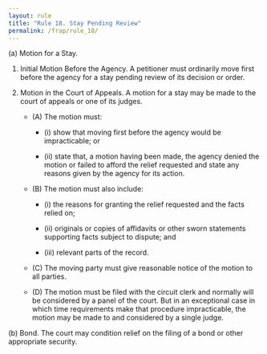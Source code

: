 ```yaml
---
layout: rule
title: "Rule 18. Stay Pending Review"
permalink: /frap/rule_18/
---
```


(a) Motion for a Stay.


1. Initial Motion Before the Agency. A petitioner must ordinarily move first before the agency for a stay pending review of its decision or order.


2. Motion in the Court of Appeals. A motion for a stay may be made to the court of appeals or one of its judges.


    - (A) The motion must:


        - (i) show that moving first before the agency would be impracticable; or


        - (ii) state that, a motion having been made, the agency denied the motion or failed to afford the relief requested and state any reasons given by the agency for its action.


    - (B) The motion must also include:


        - (i) the reasons for granting the relief requested and the facts relied on;


        - (ii) originals or copies of affidavits or other sworn statements supporting facts subject to dispute; and


        - (iii) relevant parts of the record.


    - (C) The moving party must give reasonable notice of the motion to all parties.


    - (D) The motion must be filed with the circuit clerk and normally will be considered by a panel of the court. But in an exceptional case in which time requirements make that procedure impracticable, the motion may be made to and considered by a single judge.


(b) Bond. The court may condition relief on the filing of a bond or other appropriate security.
